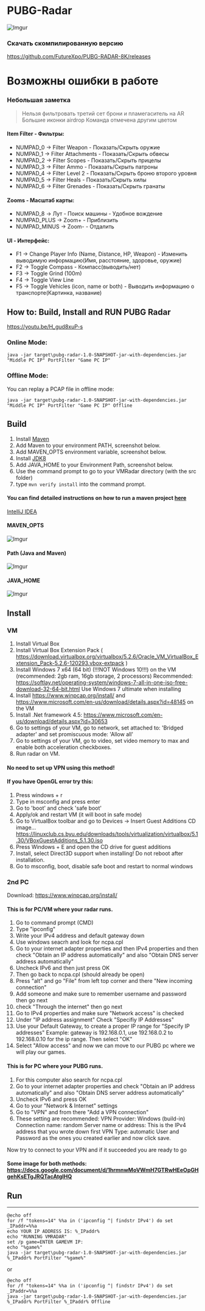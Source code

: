# PUBG-Radar 
![Imgur](https://image.ibb.co/gsFrPc/image.png)

### Скачать скомпилированную версию

https://github.com/FutureXpo/PUBG-RADAR-8K/releases

# Возможны ошибки в работе

### Небольшая заметка
>Нельзя фильтровать третий сет брони и пламегаситель на AR
>Большие иконки airdrop
>Команда отмечена другим цветом

#### Item Filter - Фильтры:
* NUMPAD_0 -> Filter Weapon - Показать/Скрыть оружие
* NUMPAD_1 -> Filter Attachments - Показать/Скрыть обвесы
* NUMPAD_2 -> Filter Scopes - Показать/Скрыть прицелы
* NUMPAD_3 -> Filter Ammo - Показать/Скрыть патроны
* NUMPAD_4 -> Filter Level 2 - Показать/Скрыть броню второго уровня
* NUMPAD_5 -> Filter Heals - Показать/Скрыть хилы
* NUMPAD_6 -> Filter Grenades - Показать/Скрыть гранаты

#### Zooms - Масштаб карты:
* NUMPAD_8 -> Лут - Поиск машины - Удобное вождение
* NUMPAD_PLUS ->  Zoom+ - Приблизить
* NUMPAD_MINUS -> Zoom- - Отдалить

#### UI - Интерфейс:
* F1 -> Change Player Info (Name, Distance, HP, Weapon) - Изменить выводимую информацию(Имя, расстояние, здоровье, оружие)
* F2 -> Toggle Compass - Компасс(выводить/нет)
* F3 -> Toggle Grind (100m)
* F4 -> Toggle View Line
* F5 -> Toggle Vehicles (icon, name or both) - Выводить информацию о транспорте(Картинка, название)


## How to: Build, Install and RUN PUBG Radar
https://youtu.be/H_gud8xuP-s

### Online Mode:
`java -jar target\pubg-radar-1.0-SNAPSHOT-jar-with-dependencies.jar "Middle PC IP" PortFilter "Game PC IP"`

### Offline Mode:
You can replay a PCAP file in offline mode:

`java -jar target\pubg-radar-1.0-SNAPSHOT-jar-with-dependencies.jar "Middle PC IP" PortFilter "Game PC IP" Offline`


## Build

1. Install [Maven](https://maven.apache.org/install.html)
2. Add Maven to your environment PATH, screenshot below.
3. Add MAVEN_OPTS environment variable, screenshot below.
4. Install [JDK8](http://www.oracle.com/technetwork/java/javase/downloads/jdk8-downloads-2133151.html)
5. Add JAVA_HOME to your Environment Path, screenshot below.
6. Use the command prompt to go to your VMRadar directory (with the src folder)
7. type `mvn verify install` into the command prompt.

#### You can find detailed instructions on how to run a maven project [here](https://maven.apache.org/run.html)

[IntelliJ IDEA](https://www.jetbrains.com/idea/?fromMenu)

#### MAVEN_OPTS
![Imgur](https://i.imgur.com/aWCdgUX.png)

#### Path (Java and Maven)
![Imgur](https://i.imgur.com/hSCYrCM.png)

#### JAVA_HOME
![Imgur](https://i.imgur.com/4zT1YNR.png)

## Install

### VM

1. Install Virtual Box
2. Install Virtual Box Extension Pack ( https://download.virtualbox.org/virtualbox/5.2.6/Oracle_VM_VirtualBox_Extension_Pack-5.2.6-120293.vbox-extpack )
3. Install Windows 7  x64 (64 bit) (!!!NOT Windows 10!!!) on the VM (recommended: 2gb ram, 16gb storage, 2 processors)
Recommended: https://softlay.net/operating-system/windows-7-all-in-one-iso-free-download-32-64-bit.html
Use Windows 7 ultimate when installing
4. Install https://www.winpcap.org/install/ and https://www.microsoft.com/en-us/download/details.aspx?id=48145 on the VM
5. Install .Net framework 4.5: https://www.microsoft.com/en-us/download/details.aspx?id=30653
6. Go to settings of your VM, go to network, set attached to: 'Bridged adapter' and set promiscuous mode: 'Allow all'
7. Go to settings of your VM, go to video, set video memory to max and enable both acceleration checkboxes.
8. Run radar on VM.

#### No need to set up VPN using this method!

#### If you have OpenGL error try this:

1. Press windows + r
2. Type in msconfig and press enter
3. Go to 'boot' and check 'safe boot'
4. Apply/ok and restart VM (it will boot in safe mode)
5. Go to VirtualBox toolbar and go to Devices -> Insert Guest Additions CD image... https://linuxclub.cs.byu.edu/downloads/tools/virtualization/virtualbox/5.1.30/VBoxGuestAdditions_5.1.30.iso
6. Press Windows + E and open the CD drive for guest additions
7. Install, select Direct3D support when installing! Do not reboot after installation.
8. Go to msconfig, boot, disable safe boot and restart to normal windows

### 2nd PC

Download:
https://www.winpcap.org/install/

#### This is for PC/VM where your radar runs.
1. Go to command prompt (CMD) 
2. Type "ipconfig"
3. Write your IPv4 address and default gateway down
4. Use windows seacrh and look for ncpa.cpl
5. Go to your internet adapter properties and then IPv4 properties and then check "Obtain an IP address automatically" and also "Obtain DNS server address automatically"
6. Uncheck IPv6 and then just press OK
7. Then go back to ncpa.cpl (should already be open)
8. Press "alt" and go "File" from left top corner and there "New incoming connection"
9. Add someone and make sure to remember username and password then go next
10. check "Through the internet" then go next
11. Go to IPv4 properties and make sure "Network access" is checked
12. Under "IP address assignment" Check "Specifiy IP Addresses" 
13. Use your Default Gateway, to create a proper IP range for "Specify IP addresses" Example: gateway is 192.168.0.1, use 192.168.0.2 to 192.168.0.10 for the ip range. Then select "OK" 
14. Select "Allow access" and now we can move to our PUBG pc where we will play our games.

#### This is for PC where your PUBG runs.
1. For this computer also search for ncpa.cpl
2. Go to your internet adapter properties and check "Obtain an IP address automatically" and also "Obtain DNS server address automatically"
3. Uncheck IPv6 and press OK
4. Go to your "Network & Internet" settings
5. Go to "VPN" and from there "Add a VPN connection"
6. These setting are recommended: 
VPN Provider: Windows (build-in)
Connection name: random
Server name or address: This is the IPv4 address that you wrote down first
VPN Type: automatic
User and Password as the ones you created earlier and now click save.

Now try to connect to your VPN and if it succeeded you are ready to go

#### Some image for both methods: https://docs.google.com/document/d/1hrmnwMoVWmH7GTRwHEeOpGHgehKsETgJRQTacAtgIHQ

## Run
-----------------

```
@echo off
for /f "tokens=14" %%a in ('ipconfig ^| findstr IPv4') do set _IPaddr=%%a
echo YOUR IP ADDRESS IS: %_IPaddr%
echo "RUNNING VMRADAR"
set /p game=ENTER GAMEVM IP:
echo "%game%"
java -jar target\pubg-radar-1.0-SNAPSHOT-jar-with-dependencies.jar %_IPaddr% PortFilter "%game%"
```
or

```
@echo off
for /f "tokens=14" %%a in ('ipconfig ^| findstr IPv4') do set _IPaddr=%%a
java -jar target\pubg-radar-1.0-SNAPSHOT-jar-with-dependencies.jar %_IPaddr% PortFilter %_IPaddr% Offline

```
